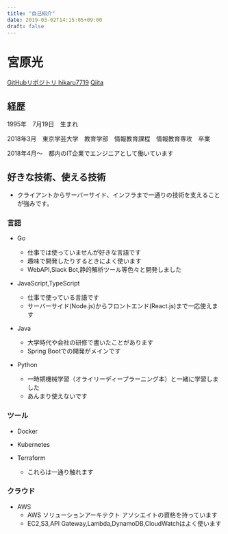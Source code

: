 ```yaml
---
title: "自己紹介"
date: 2019-03-02T14:15:05+09:00
draft: false
---
```

# 宮原光
[GitHubリポジトリ hikaru7719](github.com/hikaru7710)
[Qiita](https://qiita.com/hika7719)

## 経歴
1995年　7月19日　生まれ 

2018年3月　東京学芸大学　教育学部　情報教育課程　情報教育専攻　卒業

2018年4月〜　都内のIT企業でエンジニアとして働いています

## 好きな技術、使える技術
- クライアントからサーバーサイド、インフラまで一通りの技術を支えることが強みです。


### 言語
- Go
    - 仕事では使っていませんが好きな言語です
    - 趣味で開発したりするときによく使います
    - WebAPI,Slack Bot,静的解析ツール等色々と開発しました

- JavaScript,TypeScript
    - 仕事で使っている言語です
    - サーバーサイド(Node.js)からフロントエンド(React.js)まで一応使えます
- Java
    - 大学時代や会社の研修で書いたことがあります
    - Spring Bootでの開発がメインです

- Python
    - 一時期機械学習（オライリーディープラーニング本）と一緒に学習しました
    - あんまり使えないです

### ツール
- Docker
- Kubernetes
- Terraform

    - これらは一通り触れます

### クラウド
- AWS
    - AWS ソリューションアーキテクト アソシエイトの資格を持っています
    - EC2,S3,API Gateway,Lambda,DynamoDB,CloudWatchはよく使います

